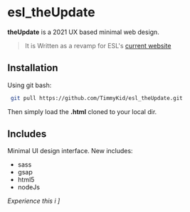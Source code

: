 # esl_theUpdate

__theUpdate__ is a 2021 UX based minimal web design.
> It is Written as a revamp for ESL's [current website](https://elevetesolutions.com/#)



## Installation

Using git bash:

```bash
 git pull https://github.com/TimmyKid/esl_theUpdate.git
```
Then simply load the **.html** cloned to your local dir.



## Includes
Minimal UI design interface.
New includes:
+ sass
+ gsap
+ html5
+ nodeJs
 
 _Experience this i ]_
